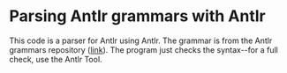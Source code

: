 # Parsing Antlr grammars with Antlr

This code is a parser for Antlr using Antlr. The grammar is from the Antlr grammars repository
([link](https://github.com/antlr/grammars-v4/tree/master/antlr/antlr4)). The program just
checks the syntax--for a full check, use the Antlr Tool.

